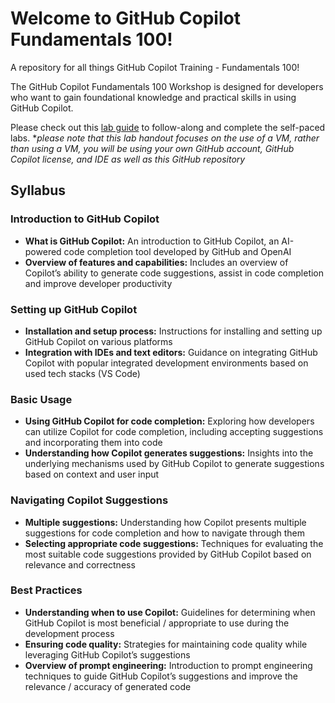 # Welcome to GitHub Copilot Fundamentals 100!
A repository for all things GitHub Copilot Training - Fundamentals 100!

The GitHub Copilot Fundamentals 100 Workshop is designed for developers who want to gain foundational knowledge and practical skills in using GitHub Copilot. 

Please check out this [lab guide](https://experience.cloudlabs.ai/#/labguidepreview/b24dc63a-29e6-4a26-9f95-4737c8465a34) to follow-along and complete the self-paced labs.
*_please note that this lab handout focuses on the use of a VM, rather than using a VM, you will be using your own GitHub account, GitHub Copilot license, and IDE as well as this GitHub repository_

## Syllabus

### Introduction to GitHub Copilot
- **What is GitHub Copilot:** An introduction to GitHub Copilot, an AI-powered code completion tool developed by GitHub and OpenAI 
- **Overview of features and capabilities:** Includes an overview of Copilot’s ability to generate code suggestions, assist in code completion and improve developer productivity 

### Setting up GitHub Copilot
- **Installation and setup process:** Instructions for installing and setting up GitHub Copilot on various platforms
- **Integration with IDEs and text editors:** Guidance on integrating GitHub Copilot with popular integrated development environments based on used tech stacks (VS Code)

### Basic Usage
- **Using GitHub Copilot for code completion:** Exploring how developers can utilize Copilot for code completion, including accepting suggestions and incorporating them into code 
- **Understanding how Copilot generates suggestions:** Insights into the underlying mechanisms used by GitHub Copilot to generate suggestions based on context and user input 

### Navigating Copilot Suggestions
- **Multiple suggestions:** Understanding how Copilot presents multiple suggestions for code completion and how to navigate through them
- **Selecting appropriate code suggestions:** Techniques for evaluating the most suitable code suggestions provided by GitHub Copilot based on relevance and correctness 

### Best Practices
- **Understanding when to use Copilot:** Guidelines for determining when GitHub Copilot is most beneficial / appropriate to use during the development process 
- **Ensuring code quality:** Strategies for maintaining code quality while leveraging GitHub Copilot’s suggestions 
- **Overview of prompt engineering:** Introduction to prompt engineering techniques to guide GitHub Copilot’s suggestions and improve the relevance / accuracy of generated code 
